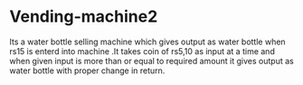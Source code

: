 # Vending-machine2
Its a water bottle selling machine which gives output as water bottle when rs15 is enterd into machine .It takes  coin of rs5,10 as input at a time and when given input is more than or equal to required amount it gives output as water bottle with proper change in return.
